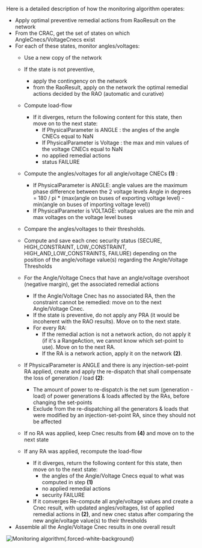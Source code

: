 Here is a detailed description of how the monitoring algorithm operates:
- Apply optimal preventive remedial actions from RaoResult on the network
- From the CRAC, get the set of states on which AngleCnecs/VoltageCnecs exist
- For each of these states, monitor angles/voltages:
  - Use a new copy of the network
  - If the state is not preventive,
    - apply the contingency on the network
    - from the RaoResult, apply on the network the optimal remedial actions decided by the RAO (automatic and curative)
  - Compute load-flow
    - If it diverges, return the following content for this state, then move on to the next state:
      - If PhysicalParameter is ANGLE : the angles of the angle CNECs equal to NaN 
      - If PhysicalParameter is Voltage : the max and min values of the voltage CNECs equal to NaN
      - no applied remedial actions
      - status FAILURE
  - Compute the angles/voltages for all angle/voltage CNECs **(1)** :
      - If PhysicalParameter is ANGLE: angle values are the maximum phase difference between the 2 voltage levels 
        Angle in degrees = 180 / pi * (max(angle on buses of exporting voltage level) - min(angle on buses of importing voltage level))
      - If PhysicalParameter is VOLTAGE: voltage values are the min and max voltages on the voltage level buses
  - Compare the angles/voltages to their thresholds.
  - Compute and save each cnec security status (SECURE, HIGH_CONSTRAINT, LOW_CONSTRAINT, HIGH_AND_LOW_CONSTRAINTS, FAILURE) depending on the position of the angle/voltage value(s) regarding the Angle/Voltage Thresholds
  - For the Angle/Voltage Cnecs that have an angle/voltage overshoot (negative margin), get the associated remedial actions 
    - If the Angle/Voltage Cnec has no associated RA, then the constraint cannot be remedied: move on to the next Angle/Voltage Cnec.
    - If the state is preventive, do not apply any PRA (it would be incoherent with the RAO results). Move on to the next state.
    - For every RA:
      - If the remedial action is not a network action, do not apply it (if it's a RangeAction, we cannot know which set-point to use). Move on to the next RA.
      - If the RA is a network action, apply it on the network **(2)**.
  - If  PhysicalParameter is ANGLE and there is any injection-set-point RA applied, create and apply the re-dispatch that shall compensate the loss of generation / load **(2)**:
    - The amount of power to re-dispatch is the net sum (generation - load) of power generations & loads affected by the RAs, before changing the set-points
    - Exclude from the re-dispatching all the generators & loads that were modified by an injection-set-point RA, since they should not be affected
  
  - If no RA was applied, keep Cnec results from **(4)** and move on to the next state
  - If any RA was applied, recompute the load-flow
    - If it diverges, return the following content for this state, then move on to the next state:
      - the angles of the Angle/Voltage Cnecs equal to what was computed in step **(1)**
      - no applied remedial actions
      - security FAILURE
    - If it converges Re-compute all angle/voltage values and create a Cnec result, with updated angles/voltages, list of applied remedial actions in **(2)**, and new cnec status after comparing the new angle/voltage value(s) to their thresholds
- Assemble all the Angle/Voltage Cnec results in one overall result

![Monitoring algorithm](/_static/img/monitoring_algorithm.png){.forced-white-background}

